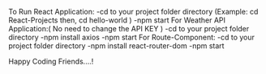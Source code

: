 To Run React Application:
     -cd to your project folder directory (Example: cd React-Projects then, cd hello-world )
     -npm start
For Weather API Application:( No need to change the API KEY )
     -cd to your project folder directory
     -npm install axios
     -npm start
For Route-Component:
     -cd to your project folder directory
     -npm install react-router-dom
     -npm start

Happy Coding Friends....!

      

